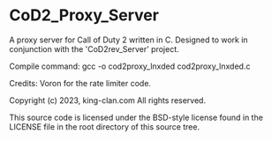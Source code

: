 # CoD2_Proxy_Server
A proxy server for Call of Duty 2 written in C. Designed to work in conjunction with the 'CoD2rev_Server' project.

Compile command: gcc -o cod2proxy_lnxded cod2proxy_lnxded.c

Credits: Voron for the rate limiter code.

Copyright (c) 2023, king-clan.com
All rights reserved.

This source code is licensed under the BSD-style license found in the
LICENSE file in the root directory of this source tree. 
